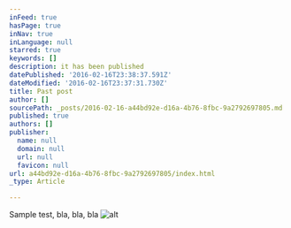 ```yaml
---
inFeed: true
hasPage: true
inNav: true
inLanguage: null
starred: true
keywords: []
description: it has been published
datePublished: '2016-02-16T23:38:37.591Z'
dateModified: '2016-02-16T23:37:31.730Z'
title: Past post
author: []
sourcePath: _posts/2016-02-16-a44bd92e-d16a-4b76-8fbc-9a2792697805.md
published: true
authors: []
publisher:
  name: null
  domain: null
  url: null
  favicon: null
url: a44bd92e-d16a-4b76-8fbc-9a2792697805/index.html
_type: Article

---
```

Sample test, bla, bla, bla
![alt](https://s3-us-west-2.amazonaws.com/the-grid-img/p/7822b71f6dbee528775cbe18e9d21e63dfcc2dcb.png)